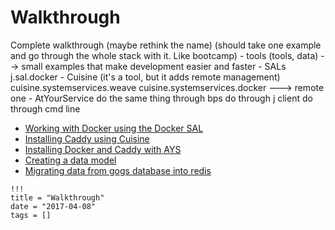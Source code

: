 # Walkthrough

Complete walkthrough (maybe rethink the name)
    (should take one example and go through the whole stack with it. Like bootcamp)
    - tools (tools, data) --> small examples that make development easier and faster
    - SALs
        j.sal.docker
    - Cuisine (it's a tool, but it adds remote management)
        cuisine.systemservices.weave
        cuisine.systemservices.docker ---> remote one
    - AtYourService
        do the same thing through bps
        do through j client
        do through cmd line


* [Working with Docker using the Docker SAL](SAL/Docker.md)
* [Installing Caddy using Cuisine](Cuisine/install_caddy_on_docker.md)
* [Installing Docker and Caddy with AYS](AYS/Install_docker_and_caddy.md)
* [Creating a data model](Models/Creating_data_model.md)
* [Migrating data from gogs database into redis](Models/Migrating_data_from_gogs.md)


```
!!!
title = "Walkthrough"
date = "2017-04-08"
tags = []
```
